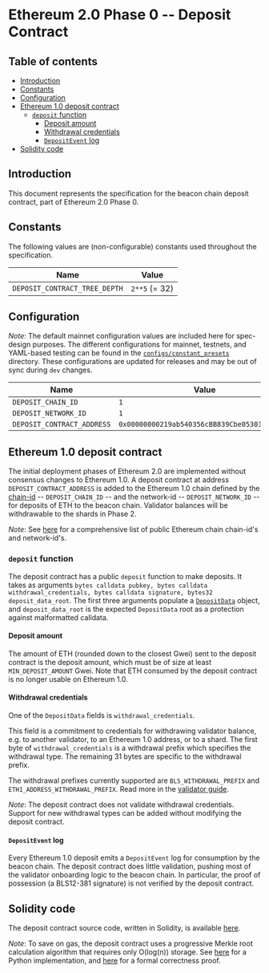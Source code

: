 # Ethereum 2.0 Phase 0 -- Deposit Contract

## Table of contents
<!-- TOC -->
<!-- START doctoc generated TOC please keep comment here to allow auto update -->
<!-- DON'T EDIT THIS SECTION, INSTEAD RE-RUN doctoc TO UPDATE -->


- [Introduction](#introduction)
- [Constants](#constants)
- [Configuration](#configuration)
- [Ethereum 1.0 deposit contract](#ethereum-10-deposit-contract)
  - [`deposit` function](#deposit-function)
    - [Deposit amount](#deposit-amount)
    - [Withdrawal credentials](#withdrawal-credentials)
    - [`DepositEvent` log](#depositevent-log)
- [Solidity code](#solidity-code)

<!-- END doctoc generated TOC please keep comment here to allow auto update -->
<!-- /TOC -->

## Introduction

This document represents the specification for the beacon chain deposit contract, part of Ethereum 2.0 Phase 0.

## Constants

The following values are (non-configurable) constants used throughout the specification.

| Name | Value |
| - | - |
| `DEPOSIT_CONTRACT_TREE_DEPTH` | `2**5` (= 32) |

## Configuration

*Note*: The default mainnet configuration values are included here for spec-design purposes.
The different configurations for mainnet, testnets, and YAML-based testing can be found in the [`configs/constant_presets`](../../configs) directory.
These configurations are updated for releases and may be out of sync during `dev` changes.

| Name | Value |
| - | - |
| `DEPOSIT_CHAIN_ID` | `1` |
| `DEPOSIT_NETWORK_ID` | `1` |
| `DEPOSIT_CONTRACT_ADDRESS` | `0x00000000219ab540356cBB839Cbe05303d7705Fa` |

## Ethereum 1.0 deposit contract

The initial deployment phases of Ethereum 2.0 are implemented without consensus changes to Ethereum 1.0. A deposit contract at address `DEPOSIT_CONTRACT_ADDRESS` is added to the Ethereum 1.0 chain defined by the [chain-id](https://eips.ethereum.org/EIPS/eip-155) -- `DEPOSIT_CHAIN_ID` -- and the network-id -- `DEPOSIT_NETWORK_ID` -- for deposits of ETH to the beacon chain. Validator balances will be withdrawable to the shards in Phase 2.

_Note_: See [here](https://chainid.network/) for a comprehensive list of public Ethereum chain chain-id's and network-id's.

### `deposit` function

The deposit contract has a public `deposit` function to make deposits. It takes as arguments `bytes calldata pubkey, bytes calldata withdrawal_credentials, bytes calldata signature, bytes32 deposit_data_root`. The first three arguments populate a [`DepositData`](./beacon-chain.md#depositdata) object, and `deposit_data_root` is the expected `DepositData` root as a protection against malformatted calldata.

#### Deposit amount

The amount of ETH (rounded down to the closest Gwei) sent to the deposit contract is the deposit amount, which must be of size at least `MIN_DEPOSIT_AMOUNT` Gwei. Note that ETH consumed by the deposit contract is no longer usable on Ethereum 1.0.

#### Withdrawal credentials

One of the `DepositData` fields is `withdrawal_credentials`.

This field is a commitment to credentials for withdrawing validator balance, e.g. to another validator, to an Ethereum 1.0 address, or to a shard.
The first byte of `withdrawal_credentials` is a withdrawal prefix which specifies the withdrawal type. The remaining 31 bytes are specific to the withdrawal prefix.

The withdrawal prefixes currently supported are `BLS_WITHDRAWAL_PREFIX` and `ETH1_ADDRESS_WITHDRAWAL_PREFIX`. Read more in the [validator guide](./validator.md).

*Note*: The deposit contract does not validate withdrawal credentials. Support for new withdrawal types can be added without modifying the deposit contract.

#### `DepositEvent` log

Every Ethereum 1.0 deposit emits a `DepositEvent` log for consumption by the beacon chain. The deposit contract does little validation, pushing most of the validator onboarding logic to the beacon chain. In particular, the proof of possession (a BLS12-381 signature) is not verified by the deposit contract.

## Solidity code

The deposit contract source code, written in Solidity, is available [here](../../solidity_deposit_contract/deposit_contract.sol).

*Note*: To save on gas, the deposit contract uses a progressive Merkle root calculation algorithm that requires only O(log(n)) storage. See [here](https://github.com/ethereum/research/blob/master/beacon_chain_impl/progressive_merkle_tree.py) for a Python implementation, and [here](https://github.com/runtimeverification/verified-smart-contracts/blob/master/deposit/formal-incremental-merkle-tree-algorithm.pdf) for a formal correctness proof.
